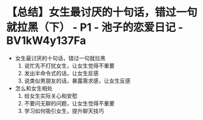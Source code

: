 # 【总结】女生最讨厌的十句话，错过一句就拉黑（下） - P1 - 池子的恋爱日记 - BV1kW4y137Fa

-   女生最讨厌的十句话，错过一句就拉黑
    1.  说忙先不打扰女生，让女生觉得不重要
    2.  发出半命令式的话，让女生反感
    3.  说类似男朋友的话，暴露需求感，让女生反感
-   怎么和女生相处
    1.  给女生实际关心和安慰
    2.  不要问无聊的问题，让女生觉得不重要
    3.  学习如何吸引女生，提升聊天技巧